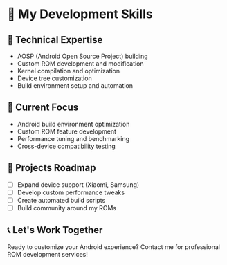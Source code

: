 # 🎯 My Development Skills

## 🔧 Technical Expertise
- AOSP (Android Open Source Project) building
- Custom ROM development and modification  
- Kernel compilation and optimization
- Device tree customization
- Build environment setup and automation

## 📱 Current Focus
- Android build environment optimization
- Custom ROM feature development
- Performance tuning and benchmarking
- Cross-device compatibility testing

## 🚀 Projects Roadmap
- [ ] Expand device support (Xiaomi, Samsung)
- [ ] Develop custom performance tweaks
- [ ] Create automated build scripts
- [ ] Build community around my ROMs

## 📞 Let's Work Together
Ready to customize your Android experience? Contact me for professional ROM development services!
